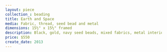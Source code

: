 ```yaml
---
layout: piece
collection_: beading
title: Earth and Space
media: Fabric, thread, seed bead and metal
dimensions: 15½" x 15½" framed
description: Black, gold, navy seed beads, mixed fabrics, metal interior deign encased with peyote stitch and multi layering cloth with copper colored textured mat and glass in shadow box maple frame 2" deep.
price: $550
create_date: 2013
---
```

